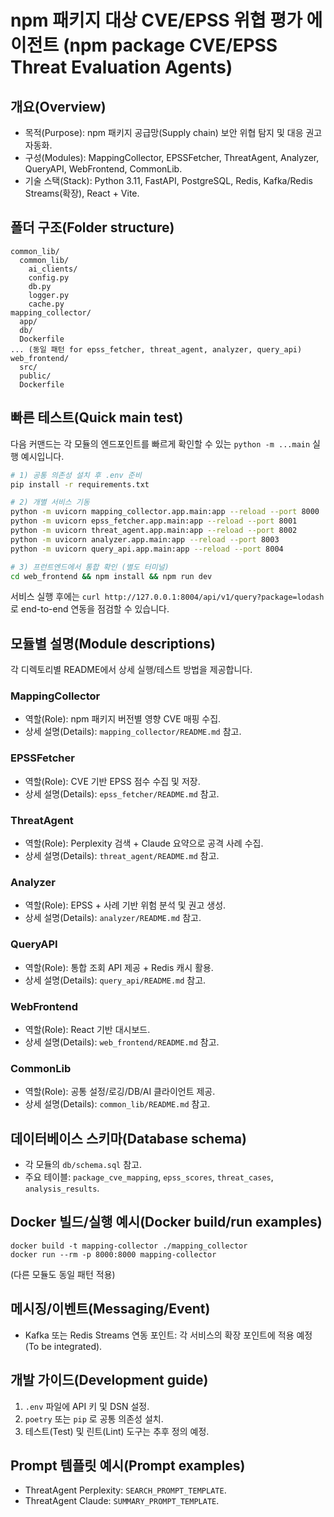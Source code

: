 # npm 패키지 대상 CVE/EPSS 위협 평가 에이전트 (npm package CVE/EPSS Threat Evaluation Agents)

## 개요(Overview)
- 목적(Purpose): npm 패키지 공급망(Supply chain) 보안 위협 탐지 및 대응 권고 자동화.
- 구성(Modules): MappingCollector, EPSSFetcher, ThreatAgent, Analyzer, QueryAPI, WebFrontend, CommonLib.
- 기술 스택(Stack): Python 3.11, FastAPI, PostgreSQL, Redis, Kafka/Redis Streams(확장), React + Vite.

## 폴더 구조(Folder structure)
```
common_lib/
  common_lib/
    ai_clients/
    config.py
    db.py
    logger.py
    cache.py
mapping_collector/
  app/
  db/
  Dockerfile
... (동일 패턴 for epss_fetcher, threat_agent, analyzer, query_api)
web_frontend/
  src/
  public/
  Dockerfile
```

## 빠른 테스트(Quick main test)
다음 커맨드는 각 모듈의 엔드포인트를 빠르게 확인할 수 있는 `python -m ...main` 실행 예시입니다.

```bash
# 1) 공통 의존성 설치 후 .env 준비
pip install -r requirements.txt

# 2) 개별 서비스 기동
python -m uvicorn mapping_collector.app.main:app --reload --port 8000
python -m uvicorn epss_fetcher.app.main:app --reload --port 8001
python -m uvicorn threat_agent.app.main:app --reload --port 8002
python -m uvicorn analyzer.app.main:app --reload --port 8003
python -m uvicorn query_api.app.main:app --reload --port 8004

# 3) 프런트엔드에서 통합 확인 (별도 터미널)
cd web_frontend && npm install && npm run dev
```

서비스 실행 후에는 `curl http://127.0.0.1:8004/api/v1/query?package=lodash` 로 end-to-end 연동을 점검할 수 있습니다.

## 모듈별 설명(Module descriptions)
각 디렉토리별 README에서 상세 실행/테스트 방법을 제공합니다.

### MappingCollector
- 역할(Role): npm 패키지 버전별 영향 CVE 매핑 수집.
- 상세 설명(Details): `mapping_collector/README.md` 참고.

### EPSSFetcher
- 역할(Role): CVE 기반 EPSS 점수 수집 및 저장.
- 상세 설명(Details): `epss_fetcher/README.md` 참고.

### ThreatAgent
- 역할(Role): Perplexity 검색 + Claude 요약으로 공격 사례 수집.
- 상세 설명(Details): `threat_agent/README.md` 참고.

### Analyzer
- 역할(Role): EPSS + 사례 기반 위험 분석 및 권고 생성.
- 상세 설명(Details): `analyzer/README.md` 참고.

### QueryAPI
- 역할(Role): 통합 조회 API 제공 + Redis 캐시 활용.
- 상세 설명(Details): `query_api/README.md` 참고.

### WebFrontend
- 역할(Role): React 기반 대시보드.
- 상세 설명(Details): `web_frontend/README.md` 참고.

### CommonLib
- 역할(Role): 공통 설정/로깅/DB/AI 클라이언트 제공.
- 상세 설명(Details): `common_lib/README.md` 참고.

## 데이터베이스 스키마(Database schema)
- 각 모듈의 `db/schema.sql` 참고.
- 주요 테이블: `package_cve_mapping`, `epss_scores`, `threat_cases`, `analysis_results`.

## Docker 빌드/실행 예시(Docker build/run examples)
```
docker build -t mapping-collector ./mapping_collector
docker run --rm -p 8000:8000 mapping-collector
```
(다른 모듈도 동일 패턴 적용)

## 메시징/이벤트(Messaging/Event)
- Kafka 또는 Redis Streams 연동 포인트: 각 서비스의 확장 포인트에 적용 예정(To be integrated).

## 개발 가이드(Development guide)
1. `.env` 파일에 API 키 및 DSN 설정.
2. `poetry` 또는 `pip` 로 공통 의존성 설치.
3. 테스트(Test) 및 린트(Lint) 도구는 추후 정의 예정.

## Prompt 템플릿 예시(Prompt examples)
- ThreatAgent Perplexity: `SEARCH_PROMPT_TEMPLATE`.
- ThreatAgent Claude: `SUMMARY_PROMPT_TEMPLATE`.

